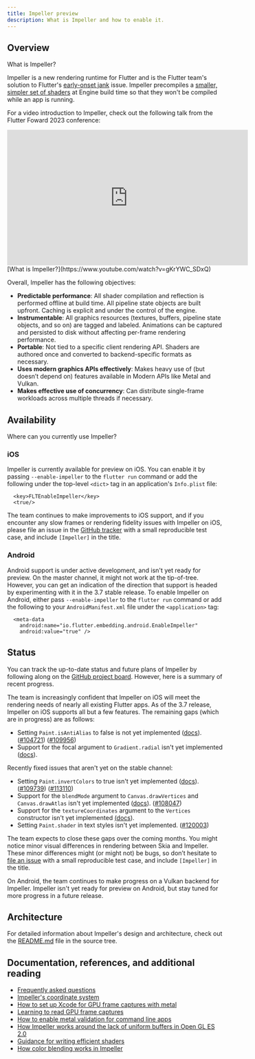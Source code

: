 ```yaml
---
title: Impeller preview
description: What is Impeller and how to enable it.
---
```


## Overview

What is Impeller?

Impeller is a new rendering runtime for Flutter and
is the Flutter team's solution to Flutter's
[early-onset jank][] issue.
Impeller precompiles a [smaller, simpler set of shaders][]
at Engine build time so that
they won't be compiled while an app is running.

[early-onset jank]: {{site.github}}/flutter/flutter/projects/188
[smaller, simpler set of shaders]: {{site.github}}/flutter/flutter/issues/77412

For a video introduction to Impeller, check out the following
talk from the Flutter Foward 2023 conference:

<iframe width="560" height="315" src="https://www.youtube.com/embed/gKrYWC_SDxQ" title="YouTube video player" frameborder="0" allow="accelerometer; autoplay; clipboard-write; encrypted-media; gyroscope; picture-in-picture; web-share" allowfullscreen></iframe>
[What is Impeller?](https://www.youtube.com/watch?v=gKrYWC_SDxQ)

Overall, Impeller has the following objectives:

* **Predictable performance**:
  All shader compilation and reflection is performed
  offline at build time. All pipeline state objects
  are built upfront. Caching is explicit and under
  the control of the engine.
* **Instrumentable**: All graphics resources
  (textures, buffers, pipeline state objects, and so on)
  are tagged and labeled. Animations can be captured
  and persisted to disk without affecting per-frame
  rendering performance.
* **Portable**: Not tied to a specific client rendering API.
  Shaders are authored once and converted to
  backend-specific formats as necessary.
* **Uses modern graphics APIs effectively**:
  Makes heavy use of (but doesn’t depend on)
  features available in Modern APIs like Metal and Vulkan.
* **Makes effective use of concurrency**:
  Can distribute single-frame workloads across
  multiple threads if necessary.

## Availability

Where can you currently use Impeller?

### iOS

Impeller is currently available for preview on iOS.
You can enable it by passing `--enable-impeller`
to the `flutter run` command or add the
following under the top-level `<dict>` tag in an
application's `Info.plist` file:

```
  <key>FLTEnableImpeller</key>
  <true/>
```

The team continues to make improvements to iOS support,
and if you encounter any slow frames or rendering
fidelity issues with Impeller on iOS,
please file an issue in the [GitHub tracker][file-issue]
with a small reproducible test case, and include
`[Impeller]` in the title.

[file-issue]: {{site.github}}/flutter/flutter/issues/new/choose

### Android

Android support is under active development,
and isn't yet ready for preview. On the master channel,
it might not work at the tip-of-tree.
However, you can get an indication of the direction
that support is headed by experimenting with it in the
3.7 stable release. To enable Impeller on Android,
either pass `--enable-impeller` to the `flutter run`
command or add the following to your
`AndroidManifest.xml` file under the `<application>` tag:

```
  <meta-data
    android:name="io.flutter.embedding.android.EnableImpeller"
    android:value="true" />
```

## Status

You can track the up-to-date status and future plans
of Impeller by following along on the [GitHub project board][].
However, here is a summary of recent progress.

[GitHub project board]: {{site.github}}/orgs/flutter/projects/21

The team is increasingly confident that Impeller on iOS
will meet the rendering needs of nearly all
existing Flutter apps. As of the 3.7 release,
Impeller on iOS supports all but a few features.
The remaining gaps (which are in progress) are as follows:

* Setting `Paint.isAntiAlias` to false is not yet implemented
  ([docs]({{site.api}}/flutter/dart-ui/Paint/isAntiAlias.html)).
  ([#104721]({{site.github}}/flutter/flutter/issues/104721))
  ([#109956]({{site.github}}/flutter/flutter/issues/109956))
* Support for the focal argument to `Gradient.radial`
  isn't yet implemented ([docs]({{site.api}}/flutter/dart-ui/Gradient/Gradient.radial.html)).

Recently fixed issues that aren't yet on the stable channel:

* Setting `Paint.invertColors` to true isn't yet implemented
  ([docs]({{site.api}}/flutter/dart-ui/Paint/invertColors.html)).
  ([#109739]({{site.github}}/flutter/flutter/issues/109739))
  ([#113110]({{site.github}}/flutter/flutter/issues/113110))
* Support for the `blendMode` argument to `Canvas.drawVertices`
  and `Canvas.drawAtlas` isn't yet implemented
  ([docs]({{site.api}}/flutter/dart-ui/Canvas/drawVertices.html)).
  ([#108047]({{site.github}}/flutter/flutter/issues/108047))
* Support for the `textureCoordinates` argument to the `Vertices`
  constructor isn't yet implemented
  [(docs]({{site.api}}/flutter/dart-ui/Vertices-class.html)).
* Setting `Paint.shader` in text styles isn't yet implemented.
  ([#120003]({{site.github}}/flutter/flutter/issues/120003))

The team expects to close these gaps over the coming months.
You might notice minor visual differences in rendering between
Skia and Impeller.
These minor differences might (or might not) be bugs,
so don’t hesitate to [file an issue][file-issue]
with a small reproducible test case, and include
`[Impeller]` in the title.

On Android, the team continues to make progress on a Vulkan
backend for Impeller. Impeller isn't yet ready for preview on Android,
but stay tuned for more progress in a future release.

## Architecture

For detailed information about Impeller's design
and architecture, check out the [README.md][]
file in the source tree.

[README.md]: {{site.github}}/flutter/engine/blob/main/impeller/README.md

## Documentation, references, and additional reading

* [Frequently asked questions]({{site.github}}/flutter/engine/blob/main/impeller/docs/faq.md)
* [Impeller's coordinate system]({{site.github}}/flutter/engine/blob/main/impeller/docs/coordinate_system.md)
* [How to set up Xcode for GPU frame captures with metal]({{site.github}}/flutter/engine/blob/main/impeller/docs/xcode_frame_capture.md)
* [Learning to read GPU frame captures]({{site.github}}/flutter/engine/blob/main/impeller/docs/read_frame_captures.md)
* [How to enable metal validation for command line apps]({{site.github}}/flutter/engine/blob/main/impeller/docs/metal_validation.md)
* [How Impeller works around the lack of uniform buffers in Open GL ES 2.0]({{site.github}}/flutter/engine/blob/main/impeller/docs/ubo_gles2.md)
* [Guidance for writing efficient shaders]({{site.github}}/flutter/engine/blob/main/impeller/docs/shader_optimization.md)
* [How color blending works in Impeller]({{site.github}}/flutter/engine/blob/main/impeller/docs/blending.md)

